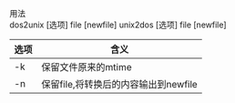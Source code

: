 用法  
dos2unix [选项] file [newfile]
unix2dos [选项] file [newfile]


选项 | 含义
---|---
-k | 保留文件原来的mtime
-n | 保留file,将转换后的内容输出到newfile

